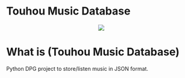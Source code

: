 # Touhou Music Database
<b></b>
<p align="center"><img src="https://cdn.discordapp.com/attachments/839837396845330474/987401586177347654/TohoMusicDatabase.png" /></p>

# What is (Touhou Music Database)
Python DPG project to store/listen music in JSON format.
